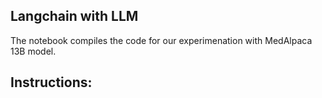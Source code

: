 ## Langchain with LLM

The notebook compiles the code for our experimenation with MedAlpaca 13B model. 

## Instructions: 

